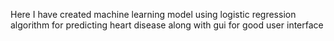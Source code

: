 Here I have created machine learning model using logistic regression algorithm for predicting heart disease along with gui for good user interface

